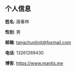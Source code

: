 ## 个人信息

**姓名**: 唐春林

**性别**: 男

**邮箱**: tangchunlinit@foxmail.com

**电话**: 13261269430

**博客**: https://www.mantis.me

